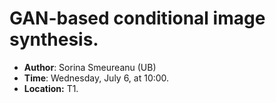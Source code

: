# GAN-based conditional image synthesis.

- **Author**: Sorina Smeureanu  (UB)
- **Time**: Wednesday, July 6, at 10:00.
- **Location:** T1.